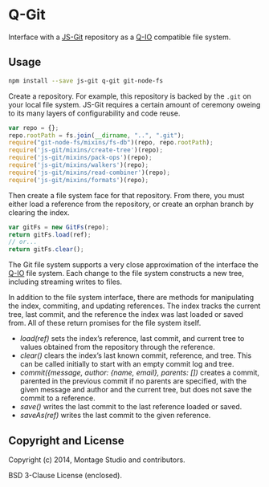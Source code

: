 
# Q-Git

Interface with a [JS-Git][] repository as a [Q-IO][] compatible file system.

[JS-Git]: https://github.com/creationix/js-git
[Q-IO]: https://github.com/kriskowal/q-io


## Usage

```sh
npm install --save js-git q-git git-node-fs
```

Create a repository. For example, this repository is backed by the `.git`
on your local file system.
JS-Git requires a certain amount of ceremony oweing to its many layers of
configurability and code reuse.

```js
var repo = {};
repo.rootPath = fs.join(__dirname, "..", ".git");
require("git-node-fs/mixins/fs-db")(repo, repo.rootPath);
require('js-git/mixins/create-tree')(repo);
require('js-git/mixins/pack-ops')(repo);
require('js-git/mixins/walkers')(repo);
require('js-git/mixins/read-combiner')(repo);
require('js-git/mixins/formats')(repo);
```

Then create a file system face for that repository.
From there, you must either load a reference from the repository, or create an
orphan branch by clearing the index.

```js
var gitFs = new GitFs(repo);
return gitFs.load(ref);
// or...
return gitFs.clear();
```

The Git file system supports a very close approximation of the interface the
[Q-IO][] file system.
Each change to the file system constructs a new tree, including streaming writes
to files.

In addition to the file system interface, there are methods for manipulating the
index, commiting, and updating references.
The index tracks the current tree, last commit, and the reference the index was
last loaded or saved from.
All of these return promises for the file system itself.

-   *load(ref)* sets the index’s reference, last commit, and current tree
    to values obtained from the repository through the reference.
-   *clear()* clears the index’s last known commit, reference, and tree.
    This can be called initially to start with an empty commit log and tree.
-   *commit({message, author: {name, email}, parents: [])* creates a commit,
    parented in the previous commit if no parents are specified, with the given
    message and author and the current tree, but does not save the commit to a
    reference.
-   *save()* writes the last commit to the last reference loaded or saved.
-   *saveAs(ref)* writes the last commit to the given reference.

## Copyright and License

Copyright (c) 2014, Montage Studio and contributors.

BSD 3-Clause License (enclosed).

